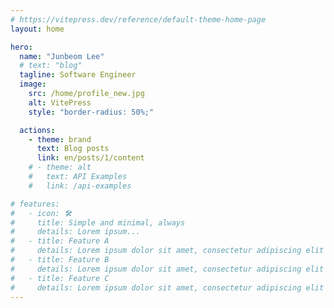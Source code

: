 ```yaml
---
# https://vitepress.dev/reference/default-theme-home-page
layout: home

hero:
  name: "Junbeom Lee"
  # text: "blog"
  tagline: Software Engineer
  image:
    src: /home/profile_new.jpg
    alt: VitePress
    style: "border-radius: 50%;"

  actions:
    - theme: brand
      text: Blog posts
      link: en/posts/1/content
    # - theme: alt
    #   text: API Examples
    #   link: /api-examples

# features:
#   - icon: 🛠️
#     title: Simple and minimal, always
#     details: Lorem ipsum...
#   - title: Feature A
#     details: Lorem ipsum dolor sit amet, consectetur adipiscing elit
#   - title: Feature B
#     details: Lorem ipsum dolor sit amet, consectetur adipiscing elit
#   - title: Feature C
#     details: Lorem ipsum dolor sit amet, consectetur adipiscing elit
---
```



